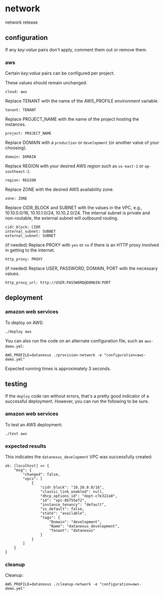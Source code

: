 # network
network release
## configuration
If any _key:value_ pairs don't apply, comment them out or remove them.
### aws
Certain _key:value_ pairs can be configured per project.

These values should remain unchanged.

    cloud: aws
Replace TENANT with the name of the AWS_PROFILE environment variable. 
    
    tenant: TENANT
Replace PROJECT_NAME with the name of the project hosting the instances. 

    project: PROJECT_NAME
Replace DOMAIN with a `production` or `development` (or another value of your choosing).

    domain: DOMAIN
Replace REGION with your desired AWS region such as `us-east-1` or `ap-southeast-2`.

    region: REGION    
Replace ZONE with the desired AWS availability zone.

    zone: ZONE
Replace CIDR_BLOCK and SUBNET with the values in the VPC, e.g., 10.10.0.0/16, 10.10.1.0/24, 10.10.2.0/24. The internal subnet is private and non-routable, the external subnet will outbound routing.
    
    cidr_block: CIDR
    internal_subnet: SUBNET
    external_subnet: SUBNET
(if needed) Replace  PROXY with `yes` or `no` if there is an HTTP proxy involved in getting to the internet.
 
    http_proxy: PROXY
(if needed) Replace USER, PASSWORD, DOMAIN, PORT with the necessary values.
    
    http_proxy_url: http://USER:PASSWORD@DOMAIN:PORT

## deployment
### amazon web services
To deploy on AWS:

    ./deploy aws
    
You can also run the code on an alternate configuration file, such as `aws-demo.yml`:

    AWS_PROFILE=datanexus ./provision-network -e "configuration=aws-demo.yml"

Expected running times is approximately 3 seconds.

## testing
If the `deploy` code ran without errors, that's a pretty good indicator of a successful deployment. However, you can run the following to be sure.

### amazon web services
To test an AWS deployment:

    ./test aws
        
### expected results

This indicates the `datanexus_development` VPC was successfully created:

    ok: [localhost] => {
        "msg": {
            "changed": false,
            "vpcs": [
                {
                    "cidr_block": "10.10.0.0/16",
                    "classic_link_enabled": null,
                    "dhcp_options_id": "dopt-c7e322a0",
                    "id": "vpc-8b755ef2",
                    "instance_tenancy": "default",
                    "is_default": false,
                    "state": "available",
                    "tags": {
                        "Domain": "development",
                        "Name": "datanexus_development",
                        "Tenant": "datanexus"
                    }
                }
            ]
        }
    }

### cleanup

Cleanup:
    
    AWS_PROFILE=datanexus ./cleanup-network -e "configuration=aws-demo.yml"    
